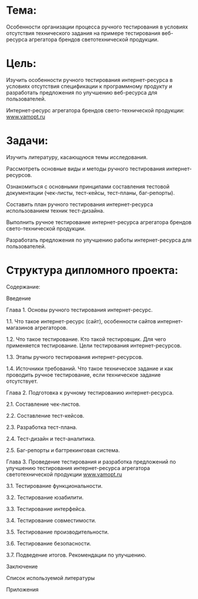 # **Тема:**
Особенности организации процесса ручного тестирования в условиях отсутствия технического задания на примере тестирования веб-ресурса агрегатора брендов светотехнической продукции.


# **Цель:** 
Изучить особенности ручного тестирования интернет-ресурса в условиях отсутствия спецификации к программному продукту и разработать предложения по улучшению веб-ресурса для пользователей.

Интернет-ресурс агрегатора брендов свето-технической продукции: www.vamopt.ru


# **Задачи:**
Изучить литературу, касающуюся темы исследования.

Рассмотреть основные виды и методы ручного тестирования интернет-ресурсов.

Ознакомиться с основными принципами составления тестовой документации (чек-листы, тест-кейсы, тест-планы, баг-репорты).

Составить план ручного тестирования интернет-ресурса использованием техник тест-дизайна.

Выполнить ручное тестирование интернет-ресурса агрегатора брендов свето-технической продукции.

Разработать предложения по улучшению работы интернет-ресурса для пользователей.


# **Структура дипломного проекта:**


Содержание:


Введение


Глава 1. Основы ручного тестирования интернет-ресурс.

1.1. Что такое интернет-ресурс (сайт), особенности сайтов интернет-магазинов агрегаторов.

1.2. Что такое тестирование. Кто такой тестировщик. Для чего применяется тестирование. Цели тестирования интернет-ресурсов.

1.3. Этапы ручного тестирования интернет-ресурсов.

1.4. Источники требований. Что такое техническое задание и как проводить ручное тестирование, если техническое задание отсутствует.


Глава 2. Подготовка к ручному тестированию интернет-ресурса.

2.1. Составление чек-листов.

2.2. Составление тест-кейсов.

2.3. Разработка тест-плана.

2.4. Тест-дизайн и тест-аналитика.

2.5. Баг-репорты и багтрекинговая система.


Глава 3. Проведение тестирования и разработка предложений по улучшению тестирования интернет-ресурса агрегатора светотехнической продукции www.vamopt.ru

3.1. Тестирование функциональности.

3.2. Тестирование юзабилити.

3.3. Тестирование интерфейса.

3.4. Тестирование совместимости.

3.5. Тестирование производительности.

3.6. Тестирование безопасности.

3.7. Подведение итогов. Рекомендации по улучшению.


Заключение

Список используемой литературы

Приложения


